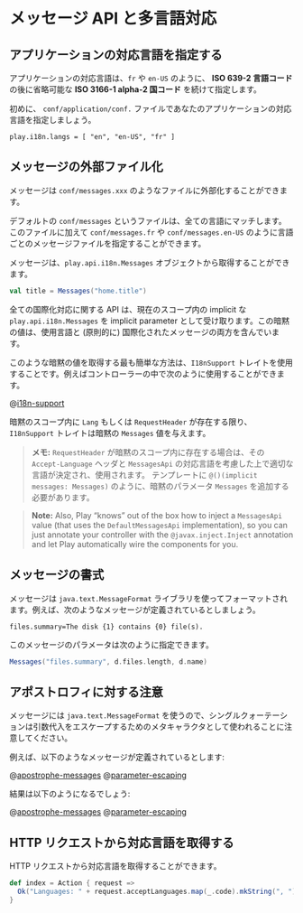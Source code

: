 <!--- Copyright (C) 2009-2015 Typesafe Inc. <http://www.typesafe.com> -->
<!--
# Messages and internationalization
-->
# メッセージ API と多言語対応

<!--
## Specifying languages supported by your application
-->
## アプリケーションの対応言語を指定する

<!--
A valid language code is specified by a valid **ISO 639-2 language code**, optionally followed by a valid **ISO 3166-1 alpha-2 country code**, such as `fr` or `en-US`.
-->
アプリケーションの対応言語は、`fr` や `en-US` のように、 **ISO 639-2 言語コード** の後に省略可能な **ISO 3166-1 alpha-2 国コード** を続けて指定します。

<!--
To start you need to specify the languages supported by your application in the `conf/application.conf` file:
-->
初めに、 `conf/application/conf.` ファイルであなたのアプリケーションの対応言語を指定しましょう。

```
play.i18n.langs = [ "en", "en-US", "fr" ]
```

<!--
## Externalizing messages
-->
## メッセージの外部ファイル化

<!--
You can externalize messages in the `conf/messages.xxx` files.
-->
メッセージは `conf/messages.xxx` のようなファイルに外部化することができます。

<!--
The default `conf/messages` file matches all languages. Additionally you can specify language-specific message files such as `conf/messages.fr` or `conf/messages.en-US`.
-->
デフォルトの `conf/messages` というファイルは、全ての言語にマッチします。このファイルに加えて `conf/messages.fr` や `conf/messages.en-US` のように言語ごとのメッセージファイルを指定することができます。

<!--
You can then retrieve messages using the `play.api.i18n.Messages` object:
-->
メッセージは、`play.api.i18n.Messages` オブジェクトから取得することができます。

```scala
val title = Messages("home.title")
```

<!--
All internationalization API calls take an implicit `play.api.i18n.Messages` argument retrieved from the current scope. This implicit value contains both the language to use and (essentially) the internationalized messages.
-->
全ての国際化対応に関する API は、現在のスコープ内の implicit な `play.api.i18n.Messages` を implicit parameter として受け取ります。この暗黙の値は、使用言語と (原則的に) 国際化されたメッセージの両方を含んでいます。

<!--
The simplest way to get such an implicit value is to use the `I18nSupport` trait. For instance you can use it as follows in your controllers:
-->
このような暗黙の値を取得する最も簡単な方法は、`I18nSupport` トレイトを使用することです。例えばコントローラーの中で次のように使用することができます。

@[i18n-support](code/ScalaI18N.scala)

<!--
The `I18nSupport` trait gives you an implicit `Messages` value as long as there is a `Lang` or a `RequestHeader` in the implicit scope.
-->
暗黙のスコープ内に `Lang` もしくは `RequestHeader` が存在する限り、`I18nSupport` トレイトは暗黙の `Messages` 値を与えます。

<!--
> **Note:** If you have a `RequestHeader` in the implicit scope, it will use the preferred language extracted from the `Accept-Language` header and matching one of the `MessagesApi` supported languages. You should add a `Messages` implicit parameter to your template like this: `@()(implicit messages: Messages)`.
-->
> **メモ:** `RequestHeader` が暗黙のスコープ内に存在する場合は、その `Accept-Language` ヘッダと `MessagesApi` の対応言語を考慮した上で適切な言語が決定され、使用されます。 テンプレートに `@()(implicit messages: Messages)` のように、暗黙のパラメータ `Messages` を追加する必要があります。

> **Note:** Also, Play “knows” out of the box how to inject a `MessagesApi` value (that uses the `DefaultMessagesApi` implementation), so you can just annotate your controller with the `@javax.inject.Inject` annotation and let Play automatically wire the components for you.

<!--
## Messages format
-->
## メッセージの書式

<!--
Messages are formatted using the `java.text.MessageFormat` library. For example, assuming you have message defined like:
-->
メッセージは `java.text.MessageFormat` ライブラリを使ってフォーマットされます。例えば、次のようなメッセージが定義されているとしましょう。

```
files.summary=The disk {1} contains {0} file(s).
```

<!--
You can then specify parameters as:
-->
このメッセージのパラメータは次のように指定できます。

```scala
Messages("files.summary", d.files.length, d.name)
```

<!--
## Notes on apostrophes
-->
## アポストロフィに対する注意

<!--
Since Messages uses `java.text.MessageFormat`, please be aware that single quotes are used as a meta-character for escaping parameter substitutions.
-->
メッセージには `java.text.MessageFormat` を使うので、シングルクォーテーションは引数代入をエスケープするためのメタキャラクタとして使われることに注意してください。

<!--
For example, if you have the following messages defined:
-->
例えば、以下のようなメッセージが定義されているとします:

@[apostrophe-messages](code/scalaguide/i18n/messages)
@[parameter-escaping](code/scalaguide/i18n/messages)

<!--
you should expect the following results:
-->
結果は以下のようになるでしょう:

@[apostrophe-messages](code/ScalaI18N.scala)
@[parameter-escaping](code/ScalaI18N.scala)

<!--
## Retrieving supported language from an HTTP request
-->
## HTTP リクエストから対応言語を取得する

<!--
You can retrieve the languages supported by a specific HTTP request:
-->
HTTP リクエストから対応言語を取得することができます。

```scala
def index = Action { request =>
  Ok("Languages: " + request.acceptLanguages.map(_.code).mkString(", "))
}
```
